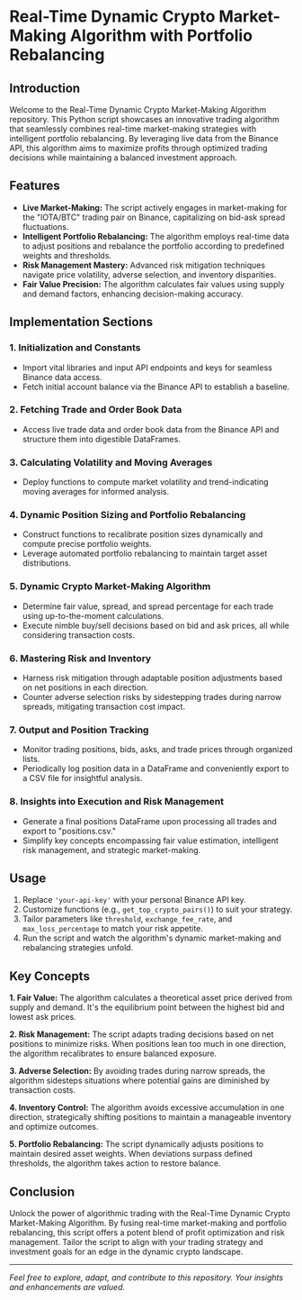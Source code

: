 # Real-Time Dynamic Crypto Market-Making Algorithm with Portfolio Rebalancing

## Introduction
Welcome to the Real-Time Dynamic Crypto Market-Making Algorithm repository. This Python script showcases an innovative trading algorithm that seamlessly combines real-time market-making strategies with intelligent portfolio rebalancing. By leveraging live data from the Binance API, this algorithm aims to maximize profits through optimized trading decisions while maintaining a balanced investment approach.

## Features
- **Live Market-Making:** The script actively engages in market-making for the "IOTA/BTC" trading pair on Binance, capitalizing on bid-ask spread fluctuations.
- **Intelligent Portfolio Rebalancing:** The algorithm employs real-time data to adjust positions and rebalance the portfolio according to predefined weights and thresholds.
- **Risk Management Mastery:** Advanced risk mitigation techniques navigate price volatility, adverse selection, and inventory disparities.
- **Fair Value Precision:** The algorithm calculates fair values using supply and demand factors, enhancing decision-making accuracy.

## Implementation Sections

### 1. Initialization and Constants
- Import vital libraries and input API endpoints and keys for seamless Binance data access.
- Fetch initial account balance via the Binance API to establish a baseline.

### 2. Fetching Trade and Order Book Data
- Access live trade data and order book data from the Binance API and structure them into digestible DataFrames.

### 3. Calculating Volatility and Moving Averages
- Deploy functions to compute market volatility and trend-indicating moving averages for informed analysis.

### 4. Dynamic Position Sizing and Portfolio Rebalancing
- Construct functions to recalibrate position sizes dynamically and compute precise portfolio weights.
- Leverage automated portfolio rebalancing to maintain target asset distributions.

### 5. Dynamic Crypto Market-Making Algorithm
- Determine fair value, spread, and spread percentage for each trade using up-to-the-moment calculations.
- Execute nimble buy/sell decisions based on bid and ask prices, all while considering transaction costs.

### 6. Mastering Risk and Inventory
- Harness risk mitigation through adaptable position adjustments based on net positions in each direction.
- Counter adverse selection risks by sidestepping trades during narrow spreads, mitigating transaction cost impact.

### 7. Output and Position Tracking
- Monitor trading positions, bids, asks, and trade prices through organized lists.
- Periodically log position data in a DataFrame and conveniently export to a CSV file for insightful analysis.

### 8. Insights into Execution and Risk Management
- Generate a final positions DataFrame upon processing all trades and export to "positions.csv."
- Simplify key concepts encompassing fair value estimation, intelligent risk management, and strategic market-making.

## Usage
1. Replace `'your-api-key'` with your personal Binance API key.
2. Customize functions (e.g., `get_top_crypto_pairs()`) to suit your strategy.
3. Tailor parameters like `threshold`, `exchange_fee_rate`, and `max_loss_percentage` to match your risk appetite.
4. Run the script and watch the algorithm's dynamic market-making and rebalancing strategies unfold.

## Key Concepts

**1. Fair Value:** The algorithm calculates a theoretical asset price derived from supply and demand. It's the equilibrium point between the highest bid and lowest ask prices.

**2. Risk Management:** The script adapts trading decisions based on net positions to minimize risks. When positions lean too much in one direction, the algorithm recalibrates to ensure balanced exposure.

**3. Adverse Selection:** By avoiding trades during narrow spreads, the algorithm sidesteps situations where potential gains are diminished by transaction costs.

**4. Inventory Control:** The algorithm avoids excessive accumulation in one direction, strategically shifting positions to maintain a manageable inventory and optimize outcomes.

**5. Portfolio Rebalancing:** The script dynamically adjusts positions to maintain desired asset weights. When deviations surpass defined thresholds, the algorithm takes action to restore balance.

## Conclusion
Unlock the power of algorithmic trading with the Real-Time Dynamic Crypto Market-Making Algorithm. By fusing real-time market-making and portfolio rebalancing, this script offers a potent blend of profit optimization and risk management. Tailor the script to align with your trading strategy and investment goals for an edge in the dynamic crypto landscape.

---

*Feel free to explore, adapt, and contribute to this repository. Your insights and enhancements are valued.*
